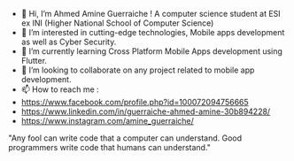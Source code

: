 - 👋 Hi, I’m Ahmed Amine Guerraiche ! A computer science student at ESI ex INI (Higher National School of Computer Science)
- 👀 I’m interested in cutting-edge technologies, Mobile apps development as well as Cyber Security.
- 🌱 I’m currently learning Cross Platform Mobile Apps development using Flutter.
- 💞️ I’m looking to collaborate on any project related to mobile app development.
- 📫 How to reach me :
- https://www.facebook.com/profile.php?id=100072094756665
- https://www.linkedin.com/in/guerraiche-ahmed-amine-30b894228/
- https://www.instagram.com/amine_guerraiche/
  
"Any fool can write code that a computer can understand. Good programmers write code that humans can understand."
